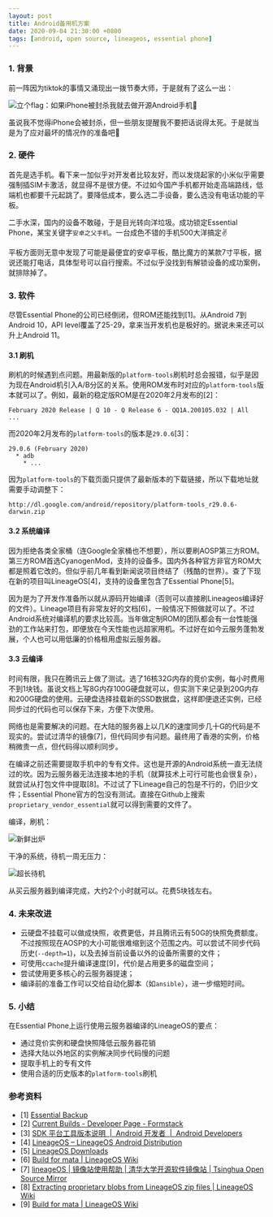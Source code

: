 ```yaml
---
layout: post
title: Android备用机方案
date: 2020-09-04 21:30:00 +0800
tags: [android, open source, lineageos, essential phone]
---
```


### 1. 背景

前一阵因为tiktok的事情又涌现出一拨节奏大师，于是就有了这么一出：

![立个flag：如果iPhone被封杀我就去做开源Android手机🤪](/assets/images/2020-09-04/1.jpg)

虽说我不觉得iPhone会被封杀，但一些朋友提醒我不要把话说得太死。于是就当是为了应对最坏的情况作的准备吧🤪

### 2. 硬件

首先是选手机。看下来一加似乎对开发者比较友好，而以发烧起家的小米似乎需要强制插SIM卡激活，就显得不是很方便。不过如今国产手机都开始走高端路线，低端机也都要千元起跳了。要降低成本，要么选二手设备，要么选没有电话功能的平板。

二手水深，国内的设备不敢碰，于是目光转向洋垃圾。成功锁定Essential Phone，某宝关键字`安卓之父手机`。一台成色不错的手机500大洋搞定✌️

平板方面则无意中发现了可能是最便宜的安卓平板，酷比魔方的某款7寸平板，据说还能打电话，具体型号可以自行搜索。不过似乎没找到有解锁设备的成功案例，就排除掉了。

### 3. 软件

尽管Essential Phone的公司已经倒闭，但ROM还能找到[1]。从Android 7到Android 10，API level覆盖了25-29，拿来当开发机也是极好的。据说未来还可以升上Android 11。

#### 3.1 刷机

刷机的时候遇到点问题。用最新版的`platform-tools`刷机时总会报错，似乎是因为现在Android机引入A/B分区的关系。使用ROM发布时对应的`platform-tools`版本就可以了。例如，最新的稳定版ROM是在2020年2月发布的[2]：

```
February 2020 Release | Q 10 - Q Release 6 - QQ1A.200105.032 | All
...
```

而2020年2月发布的`platform-tools`的版本是`29.0.6`[3]：

```
29.0.6 (February 2020)
  * adb
    * ...
```

因为`platform-tools`的下载页面只提供了最新版本的下载链接，所以下载地址就需要手动调整下：

```
http://dl.google.com/android/repository/platform-tools_r29.0.6-darwin.zip
```

#### 3.2 系统编译

因为拒绝各类全家桶（连Google全家桶也不想要），所以要刷AOSP第三方ROM。第三方ROM首选CyanogenMod，支持的设备多。国内外各种官方非官方ROM大都是照着它改的。但似乎前几年看到新闻说项目终结了（残酷的世界）。查了下现在新的项目叫LineageOS[4]，支持的设备里包含了Essential Phone[5]。

因为是为了开发作准备所以就从源码开始编译（否则可以直接刷Lineageos编译好的文件）。Lineage项目有非常友好的文档[6]，一般情况下照做就可以了。不过Android系统对编译机的要求比较高。当年做定制ROM的团队都会有一台性能强劲的工作站来打包，即便放在今天性能也远超家用机。不过好在如今云服务蓬勃发展，个人也可以用低廉的价格租用虚拟云服务器。

#### 3.3 云编译

时间有限，我只在腾讯云上做了测试。选了16核32G内存的竞价实例，每小时费用不到1块钱。虽说文档上写8G内存100G硬盘就可以，但实测下来记录到20G内存和200G硬盘的使用。云硬盘选择挂载新的SSD数据盘，这样即便退还实例，已经同步过的代码也可以保存下来，方便下次使用。

网络也是需要解决的问题。在大陆的服务器上以几K的速度同步几十G的代码是不现实的。尝试过清华的镜像[7]，但代码同步有问题。最终用了香港的实例，价格稍微贵一点，但代码得以顺利同步。

在编译之前还需要提取手机中的专有文件。这也是开源的Android系统一直无法绕过的坎。因为云服务器无法连接本地的手机（就算技术上可行可能也会很复杂），就尝试从打包文件中提取[8]。不过试了下Lineage自己的包是不行的，仍旧少文件；Essential Phone官方的包没有测试。直接在Github上搜索`proprietary_vendor_essential`就可以得到需要的文件了。

编译，刷机：

![新鲜出炉](/assets/images/2020-09-04/2.jpg)

干净的系统，待机一周无压力：

![超长待机](/assets/images/2020-09-04/3.jpg)

从买云服务器到编译完成，大约2个小时就可以。花费5块钱左右。

### 4. 未来改进

* 云硬盘不挂载可以做成快照，收费更低，并且腾讯云有50G的快照免费额度。不过按照现在AOSP的大小可能很难缩到这个范围之内。可以尝试不同步代码历史(`--depth=1`)，以及去掉当前设备以外的设备所需要的文件；
* 可使用`ccache`提升编译速度[9]，代价是占用更多的磁盘空间；
* 尝试使用更多核心的云服务器提速；
* 编译前的准备工作可以交给自动化脚本（如`ansible`），进一步缩短时间。

### 5. 小结
在Essential Phone上运行使用云服务器编译的LineageOS的要点：

* 通过竞价实例和硬盘快照降低云服务器花销
* 选择大陆以外地区的实例解决同步代码慢的问题
* 提取手机上的专有文件
* 使用合适的历史版本的`platform-tools`刷机

### 参考资料
* [1] [Essential Backup](https://genericbleach.github.io/EssentialBackup)
* [2] [Current Builds - Developer Page - Formstack](https://genericbleach.github.io/EssentialBackup/Current%20Builds.html)
* [3] [SDK 平台工具版本说明  \|  Android 开发者  \|  Android Developers](https://developer.android.com/studio/releases/platform-tools.html)
* [4] [LineageOS – LineageOS Android Distribution](https://lineageos.org/)
* [5] [LineageOS Downloads](https://download.lineageos.org/mata)
* [6] [Build for mata \| LineageOS Wiki](https://wiki.lineageos.org/devices/mata/build)
* [7] [lineageOS \| 镜像站使用帮助 \| 清华大学开源软件镜像站 \| Tsinghua Open Source Mirror](https://mirrors.tuna.tsinghua.edu.cn/help/lineageOS/)
* [8] [Extracting proprietary blobs from LineageOS zip files \| LineageOS Wiki](https://wiki.lineageos.org/extracting_blobs_from_zips.html)
* [9] [Build for mata \| LineageOS Wiki](https://wiki.lineageos.org/devices/mata/build#turn-on-caching-to-speed-up-build)
